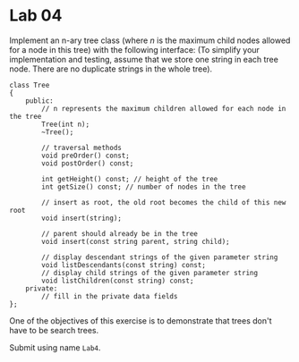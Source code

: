 # Lab 04
Implement an n-ary tree class (where $n$ is the maximum child nodes allowed for a node in this tree) with the following interface: (To simplify your implementation and testing, assume that we store one string in each tree node. There are no duplicate strings in the whole tree).
```
class Tree
{
    public:
        // n represents the maximum children allowed for each node in the tree
        Tree(int n);
        ~Tree();

        // traversal methods
        void preOrder() const;
        void postOrder() const;

        int getHeight() const; // height of the tree
        int getSize() const; // number of nodes in the tree

        // insert as root, the old root becomes the child of this new root
        void insert(string);

        // parent should already be in the tree
        void insert(const string parent, string child);

        // display descendant strings of the given parameter string
        void listDescendants(const string) const;
        // display child strings of the given parameter string
        void listChildren(const string) const;
    private:
        // fill in the private data fields
};
```
One of the objectives of this exercise is to demonstrate that trees don't have to be search trees.

Submit using name `Lab4`.
